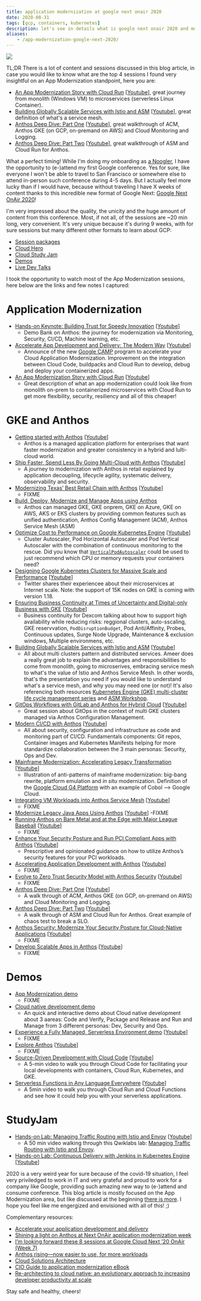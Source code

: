 ```yaml
---
title: application modernization at google next onair 2020
date: 2020-08-31
tags: [gcp, containers, kubernetes]
description: let's see in details what is google next onair 2020 and more specifically what you should on an application modernization standpoint
aliases:
    - /app-modernization-google-next-2020/
---
```

[![](https://storage.googleapis.com/gweb-cloudblog-publish/images/DevOps_BlogHeader_D_Rnd3.max-2200x2200.jpg)](https://storage.googleapis.com/gweb-cloudblog-publish/images/DevOps_BlogHeader_D_Rnd3.max-2200x2200.jpg)

TL;DR There is a lot of content and sessions discussed in this blog article, in case you would like to know what are the top 4 sessions I found very insightful on an App Modernization standpoint, here you are:
- [An App Modernization Story with Cloud Run](https://cloud.withgoogle.com/next/sf/sessions?session=APP236#application-modernization) [[Youtube](https://youtu.be/KY4DozBVV1Y)], great journey from monolith (Windows VM) to microservices (serverless Linux Container).
- [Building Globally Scalable Services with Istio and ASM](https://cloud.withgoogle.com/next/sf/sessions?session=APP210#application-modernization) [[Youtube](https://youtu.be/clu7t0LVhcw)], great definition of what's a service mesh.
- [Anthos Deep Dive: Part One](https://cloud.withgoogle.com/next/sf/sessions?session=APP316#application-modernization) [[Youtube](https://youtu.be/be_bXETvbuE)], great walkthrough of ACM, Anthos GKE (on GCP, on-premand on AWS) and Cloud Monitoring and Logging.
- [Anthos Deep Dive: Part Two](https://cloud.withgoogle.com/next/sf/sessions?session=APP317#application-modernization) [[Youtube](https://youtu.be/jIkymJYsCR4)], great walkthrough of ASM and Cloud Run for Anthos.

What a perfect timing! While I'm doing my onboarding as [a Noogler](https://www.linkedin.com/posts/mathieubenoitqc_cloud-innovation-continuouslearning-activity-6685996290330947584-bKkB), I have the opportunity to (e-)attend my first Google conference. Yes for sure, like everyone I won't be able to travel to San Francisco or somewhere else to attend in-person such conference during 4-5 days. But I actually feel more lucky than if I would have, because without traveling I have X weeks of content thanks to this incredible new format of Google Next: [Google Next OnAir 2020](https://cloud.withgoogle.com/next/sf/)!

I'm very impressed about the quality, the unicity and the huge amount of content from this conference. Most, if not all, of the sessions are ~20 min long, very convenient. It's very unique because it's during 9 weeks, with for sure sessions but many different other formats to learn about GCP:
- [Session packages](https://cloud.withgoogle.com/next/sf/sessions#session-packages)
- [Cloud Hero](https://go.qwiklabs.com/cloudheronext)
- [Cloud Study Jam](https://cloudonair.withgoogle.com/events/next20-studyjam)
- [Demos](https://cloud.withgoogle.com/next/sf/demos)
- [Live Dev Talks](https://cloudonair.withgoogle.com/events/talks-by-devrel)

I took the opportunity to watch most of the App Modernization sessions, here below are the links and few notes I captured:

# Application Modernization

- [Hands-on Keynote: Building Trust for Speedy Innovation](https://cloud.withgoogle.com/next/sf/sessions?session=GENKEY02#application-modernization) [[Youtube](https://youtu.be/7QR1z35h_yc)]
    - Demo Bank on Anthos: the journey for modernization via Monitoring, Security, CI/CD, Machine learning, etc.
- [Accelerate App Development and Delivery: The Modern Way](https://cloud.withgoogle.com/next/sf/sessions?session=SOLKEY203#application-modernization) [[Youtube](https://youtu.be/x3G2VRDVpbY)]
    - Announce of the new [Google CAMP](https://cloud.google.com/blog/products/application-development/google-camp-shows-you-how-to-operate-at-scale) program to accelerate your Cloud Application Modernization. Improvement on the integration between Cloud Code, buildpacks and Cloud Run to develop, debug and deploy your containerized apps.
- [An App Modernization Story with Cloud Run](https://cloud.withgoogle.com/next/sf/sessions?session=APP236#application-modernization) [[Youtube](https://youtu.be/KY4DozBVV1Y)]
    - Great description of what an app modernization could look like from monolith on-prem to containerized microservices with Cloud Run to get more flexibility, security, resiliency and all of this cheaper!

# GKE and Anthos

- [Getting started with Anthos](https://cloud.withgoogle.com/next/sf/sessions?session=APP100#application-modernization) [[Youtube](https://youtu.be/DM8p_cnc6ZY)]
    - Anthos is a managed application platform for enterprises that want faster modernization and greater consistency in a hybrid and lulti-cloud world.
- [Ship Faster, Spend Less By Going Multi-Cloud with Anthos](https://cloud.withgoogle.com/next/sf/sessions?session=SOLKEY200#application-modernization) [[Youtube](https://youtu.be/98QGt0zBFEg)]
    - A journey to modernization with Anthos in retail explained by application decoupling, lifecycle agility,  systematic delivery, observability and security.
- [Modernizing Texas’ Best Retail Chain with Anthos](https://cloud.withgoogle.com/next/sf/sessions?session=APP102#application-modernization) [[Youtube](https://youtu.be/uU3ulPcjjzA)]
    - FIXME
- [Build, Deploy, Modernize and Manage Apps using Anthos](https://youtu.be/N8vwVVAuG6g)
    - Anthos can managed GKE, GKE onprem, GKE on Azure, GKE on AWS, AKS or EKS clusters by providing common features such as unified authentication, Anthos Config Management (ACM), Anthos Service Mesh (ASM)
- [Optimize Cost to Performance on Google Kubernetes Engine](https://cloud.withgoogle.com/next/sf/sessions?session=APP218#application-modernization) [[Youtube](https://youtu.be/ry7XfEHivgE)]
    - Cluster Autoscaler, Pod Horizontal Autoscaler and Pod Vertical Autoscaler with the combination of continuous monitoring to the rescue. Did you know that [`VerticalPodAutoscaler`](https://cloud.google.com/kubernetes-engine/docs/how-to/vertical-pod-autoscaling#getting_resource_recommendations) could be used to just recommend which CPU or memory requests your containers need?
- [Designing Google Kubernetes Clusters for Massive Scale and Performance](https://cloud.withgoogle.com/next/sf/sessions?session=APP310#application-modernization) [[Youtube](https://youtu.be/3AAgWBvM5L0)]
    - Twitter shares their experiencee about their microservices at Internet scale. Note: the support of 15K nodes on GKE is coming with version 1.18.
- [Ensuring Business Continuity at Times of Uncertainty and Digital-only Business with GKE](https://cloud.withgoogle.com/next/sf/sessions?session=APP311#application-modernization) [[Youtube](https://youtu.be/FXuTzAy26u4)]
    - Business continuity for Dexcom talking about how to support high availability while reducing risks: reggional clusters, auto-sscaling, GKE reservvation, `PodDisruptionBudget`, Pod Anti/Affinity, Probes, Continuous updates, Surge Node Upgrade, Maintenance & exclusion windows, Multiple environmens, etc.
- [Building Globally Scalable Services with Istio and ASM](https://cloud.withgoogle.com/next/sf/sessions?session=APP210#application-modernization) [[Youtube](https://youtu.be/clu7t0LVhcw)]
    - All about multi clusters pattern and distributed services. Ameer does a really great job to explain the advantages and responsibilities to come from monolith, going to microserives, embracing service mesh to what's the value of Istio and Anthos Service Mesh. In other words, that's the presentation you need if you would like to understand what's a service mesh, and why you may need one (or not)! It's also referencing both resources [Kubernetes Engine (GKE) multi-cluster life cycle management series](http://bit.ly/gke-multicluster-lifecycle) and [ASM Workshop](http://bit.ly/asm-workshop).
- [GitOps Workflows with GitLab and Anthos for Hybrid Cloud](https://cloud.withgoogle.com/next/sf/sessions?session=APP235#application-modernization) [[Youtube](https://youtu.be/npc08ggdTOw)]
    - Great session about GitOps in the context of multi GKE clusters managed via Anthos Configuration Management.
- [Modern CI/CD with Anthos](https://cloud.withgoogle.com/next/sf/sessions?session=ARC203#application-modernization) [[Youtube](https://youtu.be/3mSm_HvvgOs)]
    - All about security, configuration and infrastructure as code and monitoring part of CI/CD. Fundamentals components: Git repos, Container images and Kubernetes Manifests helping for more standardize collaboration between the 3 main personas: Security, Ops and Dev.
- [Mainframe Modernization: Accelerating Legacy Transformation](https://cloud.withgoogle.com/next/sf/sessions?session=APP107#application-modernization) [[Youtube](https://youtu.be/-er5J94hvw0)]
    - Illustration of anti-patterns of mainframe modernization: big-bang rewrite, platform emulation and _in situ_ modernization. Definition of the [Google Cloud G4 Platform](https://cloud.google.com/solutions/mainframe-modernization) with an example of Cobol --> Google Cloud.
- [Integrating VM Workloads into Anthos Service Mesh](https://cloud.withgoogle.com/next/sf/sessions?session=APP211#application-modernization) [[Youtube](https://youtu.be/3qBr0v4QR_w)]
    - FIXME
- [Modernize Legacy Java Apps Using Anthos](https://cloud.withgoogle.com/next/sf/sessions?session=APP224#application-modernization) [[Youtube](https://youtu.be/xiX3IdHWjLM)]
    -FIXME
- [Running Anthos on Bare Metal and at the Edge with Major League Baseball](https://cloud.withgoogle.com/next/sf/sessions?session=APP228#application-modernization) [[Youtube](https://youtu.be/FrFYM2W9gj8)]
    - FIXME
- [Enhance Your Security Posture and Run PCI Compliant Apps with Anthos](https://cloud.withgoogle.com/next/sf/sessions?session=APP238#application-modernization) [[Youtube](https://youtu.be/k2Re-IPjesU)]
    - Prescriptive and opinionated guidance on how to utilize Anthos’s security features for your PCI workloads.
- [Accelerating Application Development with Anthos](https://cloud.withgoogle.com/next/sf/sessions?session=APP239#application-modernization) [[Youtube](https://youtu.be/Dkfqd2zoufE)]
    - FIXME
- [Evolve to Zero Trust Security Model‎ with Anthos Security](https://cloud.withgoogle.com/next/sf/sessions?session=APP240#application-modernization) [[Youtube](https://youtu.be/zCVwc3ocYfQ)]
    - FIXME
- [Anthos Deep Dive: Part One](https://cloud.withgoogle.com/next/sf/sessions?session=APP316#application-modernization) [[Youtube](https://youtu.be/be_bXETvbuE)]
    - A walk through of ACM, Anthos GKE (on GCP, on-premand on AWS) and Cloud Monitoring and Logging.
- [Anthos Deep Dive: Part Two](https://cloud.withgoogle.com/next/sf/sessions?session=APP317#application-modernization) [[Youtube](https://youtu.be/jIkymJYsCR4)]
    - A walk through of ASM and Cloud Run for Anthos. Great example of chaos test to break a SLO.
- [Anthos Security: Modernize Your Security Posture for Cloud-Native Applications](https://cloud.withgoogle.com/next/sf/sessions?session=SEC230#application-modernization) [[Youtube](https://youtu.be/7IU2SywG_BA)]
    - FIXME
- [Develop Scalable Apps in Anthos](https://cloud.withgoogle.com/next/sf/sessions?session=SVR226#application-modernization) [[Youtube](https://youtu.be/Jupawsr16yM)]
    - FIXME

# Demos

- [App Modernization demo](https://cloud.withgoogle.com/next/sf/demos?demo=704#application-modernization)
    - FIXME
- [Cloud native development demo](https://cloud.withgoogle.com/next/sf/demos?demo=705#application-modernization)
    - An quick and interactive demo about Cloud native development about 3 aareas: Code and Verify, Package and Release and Run and Manage from 3 different personas: Dev, Security and Ops.
- [Experience a Fully Managed, Serverless Environment demo](https://cloud.withgoogle.com/next/sf/demos?demo=706#application-modernization) [[Youtube](https://youtu.be/cL4zK_OajE8)]
    - FIXME
- [Explore Anthos](https://cloud.withgoogle.com/next/sf/demos?demo=701#application-modernization) [[Youtube](https://youtu.be/in2L8AimfOQ)]
    - FIXME
- [Source-Driven Development with Cloud Code](https://cloud.withgoogle.com/next/sf/demos?demo=702#application-modernization) [[Youtube](https://youtu.be/ofsWr85gltc)]
    - A 5-min video to walk you through Cloud Code for facilitating your local developments with containers, Cloud Run, Kubernetes, and GKE.
- [Serverless Functions in Any Language Everywhere](https://cloud.withgoogle.com/next/sf/demos?demo=703#application-modernization) [[Youtube](https://youtu.be/DJjL6uXADlI)]
    - A 5min video to walk you through Cloud Run and Cloud Functions and see how it could help you with your serverless applications.

# StudyJam

- [Hands-on Lab: Managing Traffic Routing with Istio and Envoy](https://cloudonair.withgoogle.com/events/next20-studyjam/watch?talk=w7-talk-2) [[Youtube](https://youtu.be/J0bEeh5P9hE)]
    - A 50 min video walking through this Qwiklabs lab: [Managing Traffic Routing with Istio and Envoy](https://www.qwiklabs.com/focuses/8456?parent=catalog).
- [Hands-on Lab: Continuous Delivery with Jenkins in Kubernetes Engine](https://cloudonair.withgoogle.com/events/next20-studyjam/watch?talk=w7-talk-3) [[Youtube](https://youtu.be/dgPA_I6PSoA)]

2020 is a very weird year for sure because of the covid-19 situation, I feel very priviledged to work in IT and very grateful and proud to work for a company like Google, providing such amazing new way to (e-)attend and consume conference. This blog article is mostly focused on the App Modernization area, but like discussed at the beginning [there is more](https://gregsramblings.com/blog/google-cloud-next-onair-cheat-sheet). I hope you feel like me engergized and envisioned with all of this! ;)

Complementary resources:
- [Accelerate your application development and delivery](https://cloud.google.com/blog/topics/google-cloud-next/developer-productivity-announcements-at-next20-onair)
- [Shining a light on Anthos at Next OnAir application modernization week](https://cloud.google.com/blog/topics/google-cloud-next/cant-miss-application-modernization-sessions-at-next20-onair)
- [I’m looking forward these 8 sessions at Google Cloud Next ’20 OnAir (Week 7)](https://seroter.com/2020/08/24/im-looking-forward-these-8-sessions-at-google-cloud-next-20-onair-weeks-7/)
- [Anthos rising—now easier to use, for more workloads](https://cloud.google.com/blog/topics/google-cloud-next/latest-anthos-release-adds-hybrid-ai-and-other-features)
- [Cloud Solutions Architecture](https://showcase.withgoogle.com/solutions-architecture)
- [CIO Guide to application modernization eBook](https://inthecloud.withgoogle.com/cio-guide-app-mod/dl-cd.html)
- [Re-architecting to cloud native: an evolutionary approach to increasing developer productivity at scale](https://cloud.google.com/rearchitecting-to-cloud-native-whitepaper)

Stay safe and healthy, cheers!